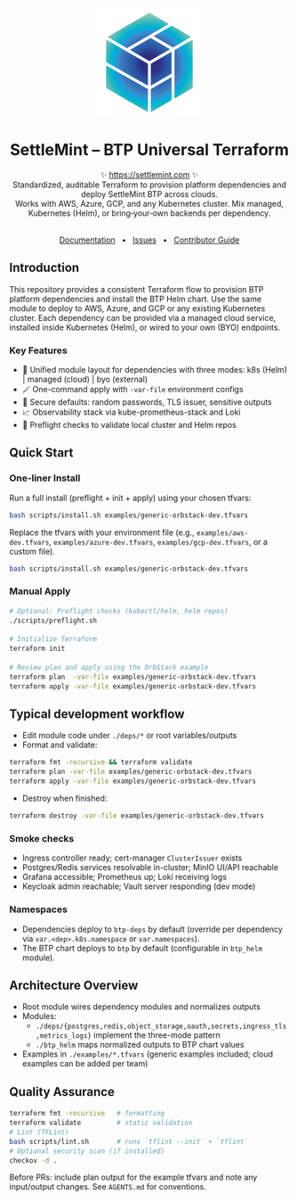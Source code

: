 <p align="center">
  <img src="https://github.com/settlemint/sdk/blob/main/logo.svg" width="200px" align="center" alt="SettleMint logo" />
  <h1 align="center">SettleMint – BTP Universal Terraform</h1>
  <p align="center">
    ✨ <a href="https://settlemint.com">https://settlemint.com</a> ✨
    <br/>
    Standardized, auditable Terraform to provision platform dependencies and deploy SettleMint BTP across clouds.
    <br/>
    Works with AWS, Azure, GCP, and any Kubernetes cluster. Mix managed, Kubernetes (Helm), or bring‑your‑own backends per dependency.
  </p>
</p>
<br/>

<div align="center">
  <a href="https://console.settlemint.com/documentation/">Documentation</a>
  <span>&nbsp;&nbsp;•&nbsp;&nbsp;</span>
  <a href="https://github.com/settlemint/btp-universal-terraform/issues">Issues</a>
  <span>&nbsp;&nbsp;•&nbsp;&nbsp;</span>
  <a href="./AGENTS.md">Contributor Guide</a>
  <br />
</div>

## Introduction

This repository provides a consistent Terraform flow to provision BTP platform dependencies and install the BTP Helm chart. Use the same module to deploy to AWS, Azure, and GCP or any existing Kubernetes cluster. Each dependency can be provided via a managed cloud service, installed inside Kubernetes (Helm), or wired to your own (BYO) endpoints.

### Key Features

- 🧭 Unified module layout for dependencies with three modes: k8s (Helm) | managed (cloud) | byo (external)
- 🪄 One-command apply with `-var-file` environment configs
- 🔐 Secure defaults: random passwords, TLS issuer, sensitive outputs
- 📈 Observability stack via kube-prometheus-stack and Loki
- 🧪 Preflight checks to validate local cluster and Helm repos

## Quick Start

### One‑liner Install

Run a full install (preflight + init + apply) using your chosen tfvars:

```bash
bash scripts/install.sh examples/generic-orbstack-dev.tfvars
```

Replace the tfvars with your environment file (e.g., `examples/aws-dev.tfvars`, `examples/azure-dev.tfvars`, `examples/gcp-dev.tfvars`, or a custom file).

```bash
bash scripts/install.sh examples/generic-orbstack-dev.tfvars
```

### Manual Apply

```bash
# Optional: Preflight checks (kubectl/helm, helm repos)
./scripts/preflight.sh

# Initialize Terraform
terraform init

# Review plan and apply using the OrbStack example
terraform plan  -var-file examples/generic-orbstack-dev.tfvars
terraform apply -var-file examples/generic-orbstack-dev.tfvars
```

## Typical development workflow

- Edit module code under `./deps/*` or root variables/outputs
- Format and validate:

```bash
terraform fmt -recursive && terraform validate
terraform plan -var-file examples/generic-orbstack-dev.tfvars
terraform apply -var-file examples/generic-orbstack-dev.tfvars
```

- Destroy when finished:

```bash
terraform destroy -var-file examples/generic-orbstack-dev.tfvars
```

### Smoke checks

- Ingress controller ready; cert-manager `ClusterIssuer` exists
- Postgres/Redis services resolvable in-cluster; MinIO UI/API reachable
- Grafana accessible; Prometheus up; Loki receiving logs
- Keycloak admin reachable; Vault server responding (dev mode)

### Namespaces

- Dependencies deploy to `btp-deps` by default (override per dependency via `var.<dep>.k8s.namespace` or `var.namespaces`).
- The BTP chart deploys to `btp` by default (configurable in `btp_helm` module).

## Architecture Overview

- Root module wires dependency modules and normalizes outputs
- Modules:
  - `./deps/{postgres,redis,object_storage,oauth,secrets,ingress_tls,metrics_logs}` implement the three-mode pattern
  - `./btp_helm` maps normalized outputs to BTP chart values
- Examples in `./examples/*.tfvars` (generic examples included; cloud examples can be added per team)

## Quality Assurance

```bash
terraform fmt -recursive   # formatting
terraform validate         # static validation
# Lint (TFLint)
bash scripts/lint.sh       # runs `tflint --init` + `tflint`
# Optional security scan (if installed)
checkov -d .
```

Before PRs: include plan output for the example tfvars and note any input/output changes. See `AGENTS.md` for conventions.
